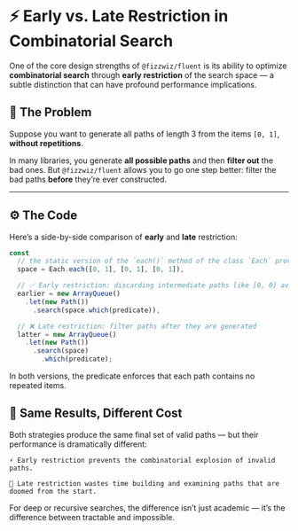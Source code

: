 # ⚡ Early vs. Late Restriction in Combinatorial Search

One of the core design strengths of `@fizzwiz/fluent` is its ability to optimize **combinatorial search** through **early restriction** of the search space — a subtle distinction that can have profound performance implications.

## 🚧 The Problem

Suppose you want to generate all paths of length 3 from the items `[0, 1]`, **without repetitions**.

In many libraries, you generate **all possible paths** and then **filter out** the bad ones. But `@fizzwiz/fluent` allows you to go one step better: filter the bad paths **before** they’re ever constructed.

---

## ⚙️ The Code

Here’s a side-by-side comparison of **early** and **late** restriction:

```js
const 
  // the static version of the `each()` method of the class `Each` provides a `What` of paths rather than an `Each` of arrays
  space = Each.each([0, 1], [0, 1], [0, 1]),

  // ✅ Early restriction: discarding intermediate paths like [0, 0] avoid generation of all its descendant paths like [0, 0, 0]
  earlier = new ArrayQueue()
    .let(new Path())
      .search(space.which(predicate)),

  // ❌ Late restriction: filter paths after they are generated
  latter = new ArrayQueue()
    .let(new Path())
      .search(space)
        .which(predicate);
```

In both versions, the predicate enforces that each path contains no repeated items.

## 🧪 Same Results, Different Cost

Both strategies produce the same final set of valid paths — but their performance is dramatically different:

    ⚡ Early restriction prevents the combinatorial explosion of invalid paths.

    🐌 Late restriction wastes time building and examining paths that are doomed from the start.

For deep or recursive searches, the difference isn’t just academic — it’s the difference between tractable and impossible.